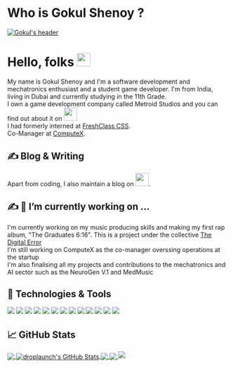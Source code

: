 # Who is Gokul Shenoy ?
[![Gokul's header](https://github.com/droplaunch/droplaunch/blob/main/WhatsApp%20Image%202024-12-29%20at%2016.22.35_e5f338fc.jpg?raw=true)](https://coderbro.coderbrodev.repl.co/)

# Hello, folks <img src="https://raw.githubusercontent.com/droplaunch/CoderBroDev/master/wave.gif" width="30px">
My name is Gokul Shenoy and I'm a software development and mechatronics enthusiast and a student game developer. I'm from India, living in Dubai and currently studying in the 11th Grade.
<br>
I own a game development company called Metroid Studios and you can find out about it on <a href="[https://metroid-studios.itch.io/]"><img height="30" width="30" src="https://raw.githubusercontent.com/droplaunch/droplaunch/main/itch-io%20(1).png"></a>
<br>
I had formerly interned at <a href="[https://freshclass.netlify.app/]">FreshClass CSS</a>.
<br>
Co-Manager at  <a href="[(https://www.youtube.com/@ComputeXDPSD)]">ComputeX</a>.
## &#x270d; Blog & Writing

Apart from coding, I also maintain a blog on <a href="https://dev.to/CoderBroDev"><img height="30" src="https://raw.githubusercontent.com/WaylonWalker/WaylonWalker/main/icon/dev.png"></a>.

## &#x270d; 🔭 I’m currently working on ...
I'm currently working on my music producing skills and making my first rap album, "The Graduates 6:16". This is a project under the collective 
[The Digital Error](https://www.youtube.com/channel/UCP9smVYka1WdfbXX4XOgBPg)
<br>
I'm still working on ComputeX as the co-manager overssing operations at the startup
<br>
I'm also finalising all my projects and contributions to the mechatronics and AI sector such as the NeuroGen V.1 and MedMusic
## 🔧 Technologies & Tools
![](https://img.shields.io/badge/OS-Linux-informational?style=flat&logo=linux&logoColor=white&color=2bbc8a)
![](https://img.shields.io/badge/Editor-IntelliJ_IDEA-informational?style=flat&logo=intellij-idea&logoColor=white&color=2bbc8a)
![](https://img.shields.io/badge/Code-Python-informational?style=flat&logo=python&logoColor=white&color=2bbc8a)
![](https://img.shields.io/badge/Code-JavaScript-informational?style=flat&logo=javascript&logoColor=white&color=2bbc8a)
![](https://img.shields.io/badge/Code-Golang-informational?style=flat&logo=go&logoColor=white&color=2bbc8a)
![](https://img.shields.io/badge/Code-Make-informational?style=flat&logo=cmake&logoColor=white&color=2bbc8a)
![](https://img.shields.io/badge/Code-Vue-informational?style=flat&logo=vue.js&logoColor=white&color=2bbc8a)
![](https://img.shields.io/badge/Shell-Bash-informational?style=flat&logo=gnu-bash&logoColor=white&color=2bbc8a)
![](https://img.shields.io/badge/Tools-PostgreSQL-informational?style=flat&logo=postgresql&logoColor=white&color=2bbc8a)
![](https://img.shields.io/badge/Tools-Docker-informational?style=flat&logo=docker&logoColor=white&color=2bbc8a)
![](https://img.shields.io/badge/Tools-Kubernetes-informational?style=flat&logo=kubernetes&logoColor=white&color=2bbc8a)
![](https://img.shields.io/badge/Tools-Red_Hat_OpenShift-informational?style=flat&logo=red-hat-open-shift&logoColor=white&color=2bbc8a)
![](https://img.shields.io/badge/Cloud-Digital_Ocean-informational?style=flat&logo=digitalocean&logoColor=white&color=2bbc8a)

## &#x1f4c8; GitHub Stats

<a href="https://github.com/droplaunch/droplaunch">
  <img align="center" src="https://github-readme-stats.vercel.app/api/top-langs/?username=droplaunch&hide=java,html,tex&title_color=ffffff&text_color=c9cacc&icon_color=2bbc8a&bg_color=1d1f21&langs_count=3" />
</a>
<a href="https://github.com/droplaunch/droplaunch">
  <img align="center" src="https://github-readme-stats.vercel.app/api?username=droplaunch&show_icons=true&line_height=27&count_private=true&title_color=ffffff&text_color=c9cacc&icon_color=2bbc8a&bg_color=1d1f21" alt="droplaunch's GitHub Stats" />
</a>

<a href="https://github.com/droplaunch/NHACK-COMPETITION-ImmunoGen-V1">
  <img align="center" src="https://github-readme-stats.vercel.app/api/pin/?username=droplaunch&repo=NHACK-COMPETITION-ImmunoGen-V1&title_color=ffffff&text_color=c9cacc&icon_color=2bbc8a&bg_color=1d1f21" />
</a>
<a href="https://github.com/droplaunch/qbusters.github.io">
  <img align="center" src="https://github-readme-stats.vercel.app/api/pin/?username=droplaunch&repo=qbusters.github.io&title_color=ffffff&text_color=c9cacc&icon_color=2bbc8a&bg_color=1d1f21" />
</a>
<img src="https://raw.githubusercontent.com/droplaunch/droplaunch/9edfbcc231a183c9dd63b80664e358bc831643ed/bottom_header.svg">

<!--
**CoderBroDev/CoderBroDev** is a ✨ _special_ ✨ repository because its `README.md` (this file) appears on your GitHub profile.

Here are some ideas to get you started:

- 🔭 I’m currently working on ...
- 🌱 I’m currently learning ...
- 👯 I’m looking to collaborate on ...
- 🤔 I’m looking for help with ...
- 💬 Ask me about ...
- 📫 How to reach me: ...
- 😄 Pronouns: ...
- ⚡ Fun fact: ...
-->
